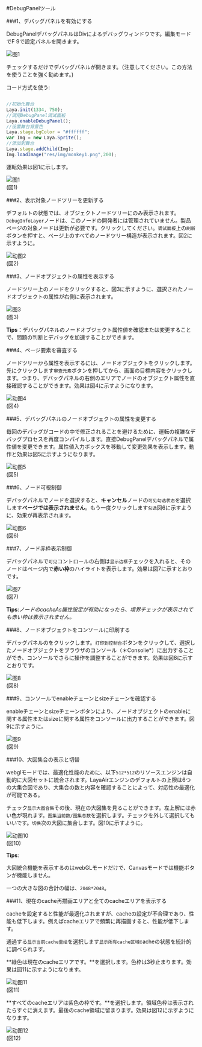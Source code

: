 #DebugPanelツール

###1、デバッグパネルを有効にする

DebugPanelデバッグパネルはDivによるデバッグウィンドウです。編集モードでF 9で設定パネルを開きます。

![图1](img/debug.png)

チェックするだけでデバッグパネルが開きます。（注意してください。この方法を使うことを強く勧めます。)

コード方式を使う:




```javascript

//初始化舞台
Laya.init(1334, 750);
//调用DebugPanel调试面板
Laya.enableDebugPanel();
//设置舞台背景色
Laya.stage.bgColor = "#ffffff";
var Img = new Laya.Sprite();
//添加到舞台
Laya.stage.addChild(Img);
Img.loadImage("res/img/monkey1.png",200);
```


運転効果は図1に示します。

![图1](img/1.png)<br/>(図1)



###2、表示対象ノードツリーを更新する

デフォルトの状態では、オブジェクトノードツリーにのみ表示されます。`DebugInfoLayer`ノードは、このノードの開発者には管理されていません。製品ページの対象ノードは更新が必要です。クリックしてください。`调试面板`上の`刷新`ボタンを押すと、ページ上のすべてのノードツリー構造が表示されます。図2に示すように。

![动图2](img/2.gif)<br/>(図2)



###3、ノードオブジェクトの属性を表示する

ノードツリー上のノードをクリックすると、図3に示すように、選択されたノードオブジェクトの属性が右側に表示されます。

![图3](img/3.png) <br /> (图3)


**Tips**：デバッグパネルのノードオブジェクト属性値を確認または変更することで、問題の判断とデバッグを加速することができます。



###4、ページ要素を審査する

ノードツリーから属性を表示するには、ノードオブジェクトをクリックします。先にクリックします`审查元素`ボタンを押してから、画面の目標内容をクリックします。つまり、デバッグパネルの右側のエリアでノードのオブジェクト属性を直接確認することができます。効果は図4に示すようになります。

![动图4](img/4.gif)<br/>(図4)





###5、デバッグパネルのノードオブジェクトの属性を変更する

毎回のデバッグがコードの中で修正されることを避けるために、運転の複雑なデバッグプロセスを再度コンパイルします。直接DebugPanelデバッグパネルで属性値を変更できます。属性値入力ボックスを移動して変更効果を表示します。動作と効果は図5に示すようになります。

![动图5](img/5.gif)<br/>(図5)



###6、ノード可視制御

デバッグパネルでノードを選択すると、**キャンセル**ノードの`可见勾选状态`を選択します**ページでは表示されません**。もう一度クリックします`勾选`図6に示すように、効果が再表示されます。

![动图6](img/6.gif)<br/>(図6)





###7、ノード赤枠表示制御

デバッグパネルで`可见`コントロールの右側は`显示边框`チェックを入れると、そのノードはページ内で**赤い枠**のハイライトを表示します。効果は図7に示すとおりです。

![图7](img/7.png)<br/>(図7)

**Tips**:*ノードのcacheAs属性設定が有効になったら、境界チェックが表示されても赤い枠は表示されません。*



###8、ノードオブジェクトをコンソールに印刷する

デバッグパネルのをクリックします。`打印到控制台`ボタンをクリックして、選択したノードオブジェクトをブラウザのコンソール（＊Consolie*）に出力することができ、コンソールでさらに操作を調整することができます。効果は図8に示すとおりです。

![图8](img/8.png)<br/>(図8)



###9、コンソールでenableチェーンとsizeチェーンを確認する

enableチェーンとsizeチェーンボタンにより、ノードオブジェクトのenableに関する属性またはsizeに関する属性をコンソールに出力することができます。図9に示すように。

![图9](img/9.png)<br/>(図9)



###10、大図集合の表示と切替

webglモードでは、最適化性能のために、以下`512*512`のリソースエンジンは自動的に大図セットに統合されます。LayaAirエンジンのデフォルトの上限は6つの大集合図であり、大集合の数と内容を確認することによって、対応性の最適化が可能である。

チェック`显示大图合集`その後、現在の大図集を見ることができます。左上解には赤い色が現れます。`图集当前数/图集总数`を選択します。チェックを外して選択してもいいです。`切换`次の大図に集合します。図10に示すように。

![动图10](img/10.gif)<br/>(図10)

**Tips**:

大図統合機能を表示するのはwebGLモードだけで、Canvasモードでは機能ボタンが機能しません。

一つの大きな図の合計の幅は、`2048*2048`。





###11、現在のcache再描画エリアと全てのcacheエリアを表示する

cacheを設定すると性能が最適化されますが、cacheの設定が不合理であり、性能も低下します。例えばcacheエリアで頻繁に再描画すると、性能が低下します。

通過する`显示当前cache重绘`を選択します`显示所有cache区域`cacheの状態を統計的に調べられます。

**緑色は現在のcacheエリアです。**を選択します。色枠は3秒止まります。効果は図11に示すようになります。

![动图11](img/11.gif)<br/>(図11)


**すべてのcacheエリアは紫色の枠です。**を選択します。領域色枠は表示されたらすぐに消えます。最後のcache領域に留まります。効果は図12に示すようになります。

![动图12](img/12.gif)<br/>(図12)














 

